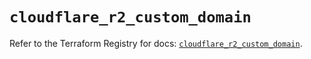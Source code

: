# `cloudflare_r2_custom_domain`

Refer to the Terraform Registry for docs: [`cloudflare_r2_custom_domain`](https://registry.terraform.io/providers/cloudflare/cloudflare/5.5.0/docs/resources/r2_custom_domain).
